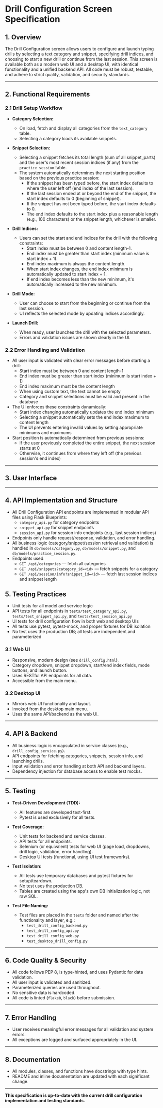 # Drill Configuration Screen Specification

## 1. Overview

The Drill Configuration screen allows users to configure and launch typing drills by selecting a text category and snippet, specifying drill indices, and choosing to start a new drill or continue from the last session. This screen is available both as a modern web UI and a desktop UI, with identical functionality and a unified backend API. All code must be robust, testable, and adhere to strict quality, validation, and security standards.

---

## 2. Functional Requirements

### 2.1 Drill Setup Workflow

- **Category Selection:**
  - On load, fetch and display all categories from the `text_category` table.
  - Selecting a category loads its available snippets.

- **Snippet Selection:**
  - Selecting a snippet fetches its total length (sum of all snippet_parts) and the user's most recent session indices (if any) from the `practice_session` table.
  - The system automatically determines the next starting position based on the previous practice session:
    - If the snippet has been typed before, the start index defaults to where the user left off (end index of the last session).
    - If the last session ended at or beyond the end of the snippet, the start index defaults to 0 (beginning of snippet).
    - If the snippet has not been typed before, the start index defaults to 0.
    - The end index defaults to the start index plus a reasonable length (e.g., 100 characters) or the snippet length, whichever is smaller.

- **Drill Indices:**
  - Users can set the start and end indices for the drill with the following constraints:
    - Start index must be between 0 and content length-1.
    - End index must be greater than start index (minimum value is start index + 1).
    - End index maximum is always the content length.
    - When start index changes, the end index minimum is automatically updated to start index + 1.
    - If end index becomes less than the new minimum, it's automatically increased to the new minimum.

- **Drill Mode:**
  - User can choose to start from the beginning or continue from the last session.
  - UI reflects the selected mode by updating indices accordingly.

- **Launch Drill:**
  - When ready, user launches the drill with the selected parameters.
  - Errors and validation issues are shown clearly in the UI.

### 2.2 Error Handling and Validation

- All user input is validated with clear error messages before starting a drill:
  - Start index must be between 0 and content length-1
  - End index must be greater than start index (minimum is start index + 1)
  - End index maximum must be the content length
  - When using custom text, the text cannot be empty
  - Category and snippet selections must be valid and present in the database
- The UI enforces these constraints dynamically:
  - Start index changing automatically updates the end index minimum
  - Selecting a snippet automatically sets the end index maximum to content length
  - The UI prevents entering invalid values by setting appropriate minimums and maximums
- Start position is automatically determined from previous sessions:
  - If the user previously completed the entire snippet, the next session starts at 0
  - Otherwise, it continues from where they left off (the previous session's end index)

---

## 3. User Interface

---

## 4. API Implementation and Structure
- All Drill Configuration API endpoints are implemented in modular API files using Flask Blueprints:
  - `category_api.py` for category endpoints
  - `snippet_api.py` for snippet endpoints
  - `session_api.py` for session info endpoints (e.g., last session indices)
- Endpoints only handle request/response, validation, and error handling.
- All business logic (category/snippet/session retrieval and validation) is handled in `db/models/category.py`, `db/models/snippet.py`, and `db/models/practice_session.py`.
- Endpoints used:
  - `GET /api/categories` — fetch all categories
  - `GET /api/snippets?category_id=<id>` — fetch snippets for a category
  - `GET /api/session/info?snippet_id=<id>` — fetch last session indices and snippet length

## 5. Testing Practices
- Unit tests for all model and service logic
- API tests for all endpoints in `tests/test_category_api.py`, `tests/test_snippet_api.py`, and `tests/test_session_api.py`
- UI tests for drill configuration flow in both web and desktop UIs
- All tests use pytest, pytest-mock, and proper fixtures for DB isolation
- No test uses the production DB; all tests are independent and parameterized

### 3.1 Web UI
- Responsive, modern design (see `drill_config.html`).
- Category dropdown, snippet dropdown, start/end index fields, mode buttons, and launch button.
- Uses RESTful API endpoints for all data.
- Accessible from the main menu.

### 3.2 Desktop UI
- Mirrors web UI functionality and layout.
- Invoked from the desktop main menu.
- Uses the same API/backend as the web UI.

---

## 4. API & Backend

- All business logic is encapsulated in service classes (e.g., `drill_config_service.py`).
- API endpoints for fetching categories, snippets, session info, and launching drills.
- Input validation and error handling at both API and backend layers.
- Dependency injection for database access to enable test mocks.

---

## 5. Testing

- **Test-Driven Development (TDD):**
  - All features are developed test-first.
  - Pytest is used exclusively for all tests.

- **Test Coverage:**
  - Unit tests for backend and service classes.
  - API tests for all endpoints.
  - Selenium (or equivalent) tests for web UI (page load, dropdowns, drill logic, validation, error handling).
  - Desktop UI tests (functional, using UI test frameworks).

- **Test Isolation:**
  - All tests use temporary databases and pytest fixtures for setup/teardown.
  - No test uses the production DB.
  - Tables are created using the app's own DB initialization logic, not raw SQL.

- **Test File Naming:**
  - Test files are placed in the `tests` folder and named after the functionality and layer, e.g.:
    - `test_drill_config_backend.py`
    - `test_drill_config_api.py`
    - `test_drill_config_web.py`
    - `test_desktop_drill_config.py`

---

## 6. Code Quality & Security

- All code follows PEP 8, is type-hinted, and uses Pydantic for data validation.
- All user input is validated and sanitized.
- Parameterized queries are used throughout.
- No sensitive data is hardcoded.
- All code is linted (`flake8`, `black`) before submission.

---

## 7. Error Handling

- User receives meaningful error messages for all validation and system errors.
- All exceptions are logged and surfaced appropriately in the UI.

---

## 8. Documentation

- All modules, classes, and functions have docstrings with type hints.
- README and inline documentation are updated with each significant change.

---

**This specification is up-to-date with the current drill configuration implementation and testing standards.**
